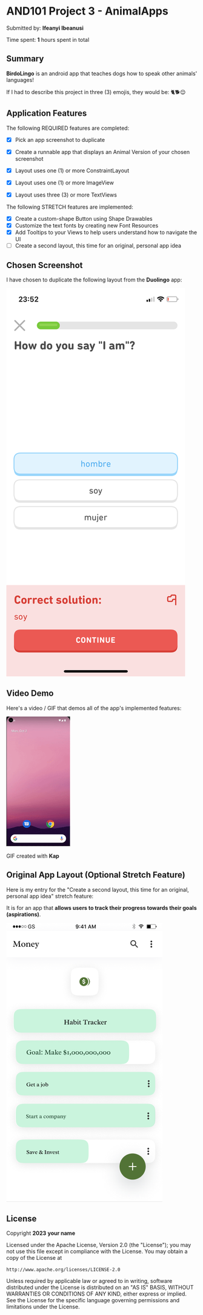 <!-- (This is a comment) INSTRUCTIONS: Go through this page and fill out any **bolded** entries with their correct values.-->

# AND101 Project 3 - AnimalApps

Submitted by: **Ifeanyi Ibeanusi**

Time spent: **1** hours spent in total

## Summary

**BirdoLingo** is an android app that teaches dogs how to speak other animals' languages!

If I had to describe this project in three (3) emojis, they would be: 🐈🐕😌

## Application Features

The following REQUIRED features are completed:

- [X] Pick an app screenshot to duplicate
  

- [X] Create a runnable app that displays an Animal Version of your chosen screenshot
- [X] Layout uses one (1) or more ConstraintLayout
- [X] Layout uses one (1) or more ImageView
- [X] Layout uses three (3) or more TextViews

The following STRETCH features are implemented:

- [X] Create a custom-shape Button using Shape Drawables
- [X] Customize the text fonts by creating new Font Resources
- [X] Add Tooltips to your Views to help users understand how to navigate the UI
- [ ] Create a second layout, this time for an original, personal app idea

## Chosen Screenshot

I have chosen to duplicate the following layout from the **Duolingo** app:

<img src='https://github.com/obscure-star/BirdoLingo/blob/master/DuoLingosample.png' title='Chosen Screenshot' width='' alt='Chosen Screenshot' />

## Video Demo

Here's a video / GIF that demos all of the app's implemented features:

<img src='https://github.com/obscure-star/BirdoLingo/blob/master/submission_gif.gif' title='Video Demo' width='' alt='Video Demo' />

GIF created with **Kap**

## Original App Layout (Optional Stretch Feature)

Here is my entry for the "Create a second layout, this time for an original, personal app idea" stretch feature:

It is for an app that **allows users to track their progress towards their goals (aspirations)**.

<img src='https://github.com/obscure-star/BirdoLingo/blob/master/Goals_app.png' title='Chosen Screenshot' width='' alt='Chosen Screenshot' />

## License

Copyright **2023** **your name**

Licensed under the Apache License, Version 2.0 (the "License");
you may not use this file except in compliance with the License.
You may obtain a copy of the License at

    http://www.apache.org/licenses/LICENSE-2.0

Unless required by applicable law or agreed to in writing, software
distributed under the License is distributed on an "AS IS" BASIS,
WITHOUT WARRANTIES OR CONDITIONS OF ANY KIND, either express or implied.
See the License for the specific language governing permissions and
limitations under the License.
